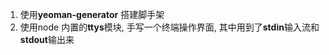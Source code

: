 1. 使用**yeoman-generator** 搭建脚手架
2. 使用node 内置的**ttys**模块, 手写一个终端操作界面, 其中用到了**stdin**输入流和**stdout**输出来